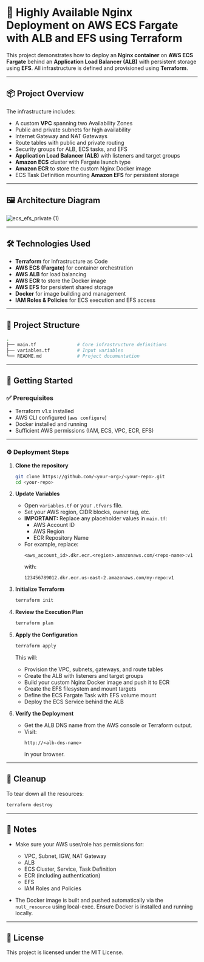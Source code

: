 # 🚀 Highly Available Nginx Deployment on AWS ECS Fargate with ALB and EFS using Terraform

This project demonstrates how to deploy an **Nginx container** on **AWS ECS Fargate** behind an **Application Load Balancer (ALB)** with persistent storage using **EFS**. All infrastructure is defined and provisioned using **Terraform**.

---

## 📦 Project Overview

The infrastructure includes:

- A custom **VPC** spanning two Availability Zones
- Public and private subnets for high availability
- Internet Gateway and NAT Gateways
- Route tables with public and private routing
- Security groups for ALB, ECS tasks, and EFS
- **Application Load Balancer (ALB)** with listeners and target groups
- **Amazon ECS** cluster with Fargate launch type
- **Amazon ECR** to store the custom Nginx Docker image
- ECS Task Definition mounting **Amazon EFS** for persistent storage

---

## 🖼 Architecture Diagram

![ecs_efs_private (1)](https://github.com/user-attachments/assets/d4920ed4-1dfb-43e0-bf30-21741e217572)

---

## 🛠 Technologies Used

- **Terraform** for Infrastructure as Code
- **AWS ECS (Fargate)** for container orchestration
- **AWS ALB** for load balancing
- **AWS ECR** to store the Docker image
- **AWS EFS** for persistent shared storage
- **Docker** for image building and management
- **IAM Roles & Policies** for ECS execution and EFS access

---

## 📁 Project Structure

```bash
.
├── main.tf               # Core infrastructure definitions
├── variables.tf          # Input variables
└── README.md             # Project documentation
```

---

## 🚀 Getting Started

### ✅ Prerequisites

- Terraform v1.x installed
- AWS CLI configured (`aws configure`)
- Docker installed and running
- Sufficient AWS permissions (IAM, ECS, VPC, ECR, EFS)

---

### ⚙️ Deployment Steps

1. **Clone the repository**
   ```bash
   git clone https://github.com/<your-org>/<your-repo>.git
   cd <your-repo>
   ```

2. **Update Variables**
   - Open `variables.tf` or your `.tfvars` file.
   - Set your AWS region, CIDR blocks, owner tag, etc.
   - **IMPORTANT:** Replace any placeholder values in `main.tf`:
     - AWS Account ID
     - AWS Region
     - ECR Repository Name
   - For example, replace:
     ```
     <aws_account_id>.dkr.ecr.<region>.amazonaws.com/<repo-name>:v1
     ```
     with:
     ```
     123456789012.dkr.ecr.us-east-2.amazonaws.com/my-repo:v1
     ```

3. **Initialize Terraform**
   ```bash
   terraform init
   ```

4. **Review the Execution Plan**
   ```bash
   terraform plan
   ```

5. **Apply the Configuration**
   ```bash
   terraform apply
   ```
   This will:
   - Provision the VPC, subnets, gateways, and route tables
   - Create the ALB with listeners and target groups
   - Build your custom Nginx Docker image and push it to ECR
   - Create the EFS filesystem and mount targets
   - Define the ECS Fargate Task with EFS volume mount
   - Deploy the ECS Service behind the ALB

6. **Verify the Deployment**
   - Get the ALB DNS name from the AWS console or Terraform output.
   - Visit:
     ```
     http://<alb-dns-name>
     ```
     in your browser.

---

## 🧹 Cleanup

To tear down all the resources:

```bash
terraform destroy
```

---

## 📝 Notes

- Make sure your AWS user/role has permissions for:
  - VPC, Subnet, IGW, NAT Gateway
  - ALB
  - ECS Cluster, Service, Task Definition
  - ECR (including authentication)
  - EFS
  - IAM Roles and Policies

- The Docker image is built and pushed automatically via the `null_resource` using local-exec. Ensure Docker is installed and running locally.

---

## 📜 License

This project is licensed under the MIT License.
